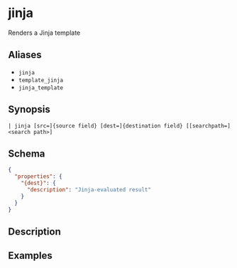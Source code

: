 # jinja

Renders a Jinja template
## Aliases

* `jinja`
* `template_jinja`
* `jinja_template`

## Synopsis

```shell
| jinja [src=]{source field} [dest=]{destination field} [[searchpath=]<search path>]
```

## Schema

```json
{
  "properties": {
    "{dest}": {
      "description": "Jinja-evaluated result"
    }
  }
}
```

## Description

## Examples
